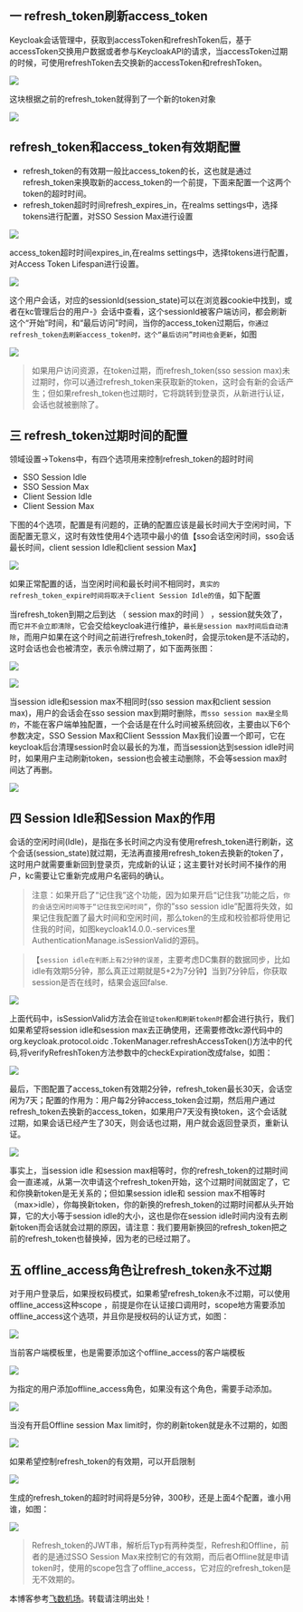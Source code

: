 
## 一 refresh\_token刷新access\_token


Keycloak会话管理中，获取到accessToken和refreshToken后，基于accessToken交换用户数据或者参与KeycloakAPI的请求，当accessToken过期的时候，可使用refreshToken去交换新的accessToken和refreshToken。


![](https://img2024.cnblogs.com/blog/118538/202410/118538-20241016171842904-1212444323.png)


这块根据之前的refresh\_token就得到了一个新的token对象


![](https://img2024.cnblogs.com/blog/118538/202410/118538-20241016171904659-1739715429.png)


## refresh\_token和access\_token有效期配置


* refresh\_token的有效期一般比access\_token的长，这也就是通过refresh\_token来换取新的access\_token的一个前提，下面来配置一个这两个token的超时时间。
* refresh\_token超时时间refresh\_expires\_in，在realms settings中，选择tokens进行配置，对SSO Session Max进行设置


![](https://img2024.cnblogs.com/blog/118538/202410/118538-20241016171944757-603663122.png)


access\_token超时时间expires\_in,在realms settings中，选择tokens进行配置，对Access Token Lifespan进行设置。


![](https://img2024.cnblogs.com/blog/118538/202410/118538-20241016172000797-168226680.png)


这个用户会话，对应的sessionId(session\_state)可以在浏览器cookie中找到，或者在kc管理后台的用户\-》会话中查看，这个sessionId被客户端访问，都会刷新这个“开始”时间，和“最后访问”时间，当你的access\_token过期后，`你通过refresh_token去刷新access_token时，这个“最后访问”时间也会更新`，如图


![](https://img2024.cnblogs.com/blog/118538/202410/118538-20241016172037151-565495828.png)



> 如果用户访问资源，在token过期，而refresh\_token(sso session max)未过期时，你可以通过refresh\_token来获取新的token，这时会有新的会话产生；但如果refresh\_token也过期时，它将跳转到登录页，从新进行认证，会话也就被删除了。


## 三 refresh\_token过期时间的配置


领域设置\-\>Tokens中，有四个选项用来控制refresh\_token的超时时间


* SSO Session Idle
* SSO Session Max
* Client Session Idle
* Client Session Max


下图的4个选项，配置是有问题的，正确的配置应该是最长时间大于空闲时间，下面配置无意义，这时有效性使用4个选项中最小的值【sso会话空闲时间，sso会话最长时间，client session Idle和client session Max】


![](https://img2024.cnblogs.com/blog/118538/202410/118538-20241016172128544-1289775826.png)


如果正常配置的话，当空闲时间和最长时间不相同时，`真实的refresh_token_expire时间将取决于client Session Idle的值`，如下配置


当refresh\_token到期之后到达 （ session max的时间 ） ，session就失效了，而`它并不会立即清除`，它会交给keycloak进行维护，`最长是session max时间后自动清除`，而用户如果在这个时间之前进行refresh\_token时，会提示token是不活动的，这时会话也会也被清空，表示令牌过期了，如下面两张图：


![](https://img2024.cnblogs.com/blog/118538/202410/118538-20241016172237596-1769032318.png)


![](https://img2024.cnblogs.com/blog/118538/202410/118538-20241016172250633-1473718504.png)


当session idle和session max不相同时(sso session max和client session max)，用户的会话会在sso session max到期时删除，`而sso session max是全局的`，不能在客户端单独配置，一个会话是在什么时间被系统回收，主要由以下6个参数决定，SSO Session Max和Client Sesssion Max我们设置一个即可，它在keycloak后台清理session时会以最长的为准，而当session达到session idle时间时，如果用户主动刷新token，session也会被主动删除，不会等session max时间达了再删。


![](https://img2024.cnblogs.com/blog/118538/202410/118538-20241016172322070-1808951507.png)


## 四 Session Idle和Session Max的作用


会话的空闲时间(Idle)，是指在多长时间之内没有使用refresh\_token进行刷新，这个会话(session\_state)就过期，无法再直接用refresh\_token去换新的token了，这时用户就需要重新回到登录页，完成新的认证；这主要针对长时间不操作的用户，kc需要让它重新完成用户名密码的确认。



> 注意：如果开启了“记住我”这个功能，因为如果开启“记住我”功能之后，`你的会话空闲时间等于“记住我空闲时间”`，你的”sso session idle”配置将失效，如果记住我配置了最大时间和空闲时间，那么token的生成和校验都将使用记住我的时间，如图keycloak14\.0\.0\.\-services里AuthenticationManage.isSessionValid的源码。



> 【`session idle在判断上有2分钟的误差`，主要考虑DC集群的数据同步，比如idle有效期5分钟，那么真正过期就是5\+2为7分钟】当到7分钟后，你获取session是否在线时，结果会返回false.


![](https://img2024.cnblogs.com/blog/118538/202410/118538-20241016172634571-1219904598.png)


上面代码中，isSessionValid方法会在`验证token和刷新token时`都会进行执行，我们如果希望将session idle和session max去正确使用，还需要修改kc源代码中的org.keycloak.protocol.oidc
.TokenManager.refreshAccessToken()方法中的代码,将verifyRefreshToken方法参数中的checkExpiration改成false，如图：


![](https://img2024.cnblogs.com/blog/118538/202410/118538-20241016172655844-1573294330.png)


最后，下图配置了access\_token有效期2分钟，refresh\_token最长30天，会话空闲为7天；配置的作用为：用户每2分钟access\_token会过期，然后用户通过refresh\_token去换新的access\_token，如果用户7天没有换token，这个会话就过期，如果会话已经产生了30天，则会话也过期，用户就会返回登录页，重新认证。


![](https://img2024.cnblogs.com/blog/118538/202410/118538-20241016172720185-287105828.png)


事实上，当session idle 和session max相等时，你的refresh\_token的过期时间会一直递减，从第一次申请这个refresh\_token开始，这个过期时间就固定了，它和你换新token是无关系的；但如果session idle和 session max不相等时（max\>idle），你每换新token，你的新换的refresh\_token的过期时间都从头开始算，它的大小等于session idle的大小，这也是你在session idle时间内没有去刷新token而会话就会过期的原因，请注意：我们要用新换回的refresh\_token把之前的refresh\_token也替换掉，因为老的已经过期了。


## 五 offline\_access角色让refresh\_token永不过期


对于用户登录后，如果授权码模式，如果希望refresh\_token永不过期，可以使用offline\_access这种scope ，前提是你在认证接口调用时，scope地方需要添加offline\_access这个选项，并且你是授权码的认证方式，如图：


![](https://img2024.cnblogs.com/blog/118538/202410/118538-20241016172751173-1018485078.png)


当前客户端模板里，也是需要添加这个offline\_access的客户端模板


![](https://img2024.cnblogs.com/blog/118538/202410/118538-20241016172806003-1253310979.png)


为指定的用户添加offline\_access角色，如果没有这个角色，需要手动添加。


![](https://img2024.cnblogs.com/blog/118538/202410/118538-20241016172817819-358587507.png)


当没有开启Offline session Max limit时，你的刷新token就是永不过期的，如图


![](https://img2024.cnblogs.com/blog/118538/202410/118538-20241016172831993-1741100512.png)


如果希望控制refresh\_token的有效期，可以开启限制


![](https://img2024.cnblogs.com/blog/118538/202410/118538-20241016172845434-1170636048.png)


生成的refresh\_token的超时时间将是5分钟，300秒，还是上面4个配置，谁小用谁，如图：


![](https://img2024.cnblogs.com/blog/118538/202410/118538-20241016172858252-181417286.png)



> Refresh\_token的JWT串，解析后Typ有两种类型，Refresh和Offline，前者的是通过SSO Session Max来控制它的有效期，而后者Offline就是申请token时，使用的scope包含了offline\_access，它对应的refresh\_token是无不效期的。


 本博客参考[飞数机场](https://ze16.com)。转载请注明出处！
